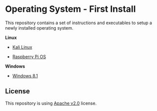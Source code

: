 # Operating System - First Install

This repository contains a set of instructions and executables to setup a newly installed operating system.

**Linux**

* [Kali Linux](./linux/kali/README.md)

* [Raspberry Pi OS](./linux/rpi/README.md)

**Windows**

* [Windows 8.1](./windows/win8.1/README.md)

## License

This repository is using [Apache v2.0](./LICENSE) license. 
